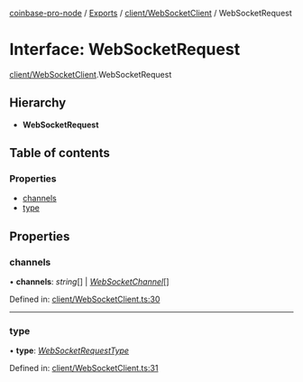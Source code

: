 [coinbase-pro-node](../../README.md) / [Exports](../../modules.md) / [client/WebSocketClient](../../modules/client_websocketclient.md) / WebSocketRequest

# Interface: WebSocketRequest

[client/WebSocketClient](../../modules/client_websocketclient.md).WebSocketRequest

## Hierarchy

- **WebSocketRequest**

## Table of contents

### Properties

- [channels](websocketclient.websocketrequest.md#channels)
- [type](websocketclient.websocketrequest.md#type)

## Properties

### channels

• **channels**: _string_[] \| [_WebSocketChannel_](websocketclient.websocketchannel.md)[]

Defined in: [client/WebSocketClient.ts:30](https://github.com/bennycode/coinbase-pro-node/blob/7d07dce/src/client/WebSocketClient.ts#L30)

---

### type

• **type**: [_WebSocketRequestType_](../../enums/client/websocketclient.websocketrequesttype.md)

Defined in: [client/WebSocketClient.ts:31](https://github.com/bennycode/coinbase-pro-node/blob/7d07dce/src/client/WebSocketClient.ts#L31)
